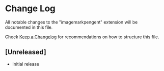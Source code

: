 # Change Log

All notable changes to the "imagemarkpengent" extension will be documented in this file.

Check [Keep a Changelog](http://keepachangelog.com/) for recommendations on how to structure this file.

## [Unreleased]

- Initial release